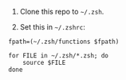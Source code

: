 1. Clone this repo to `~/.zsh`.

2. Set this in `~/.zshrc`:
```
fpath=(~/.zsh/functions $fpath)

for FILE in ~/.zsh/*.zsh; do
	source $FILE
done
```
